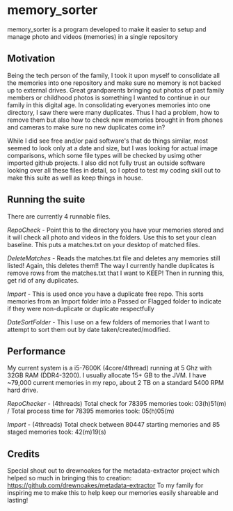 # memory_sorter
memory_sorter is a program developed to make it easier to setup and manage photo and videos (memories) in a single repository

## Motivation
Being the tech person of the family, I took it upon myself to consolidate all the memories into one repository and make sure no memory is not backed up to external drives. Great grandparents bringing out photos of past family members or childhood photos is something I wanted to continue in our family in this digital age. In consolidating everyones memories into one directory, I saw there were many duplicates. Thus I had a problem, how to remove them but also how to check new memories brought in from phones and cameras to make sure no new duplicates come in?

While I did see free and/or paid software's that do things similar, most seemed to look only at a date and size, but I was looking for actual image comparisons, which some file types will be checked by usimg other imported github projects. I also did not fully trust an outside software looking over all these files in detail, so I opted to test my coding skill out to make this suite as well as keep things in house.

## Running the suite
There are currently 4 runnable files.

*RepoCheck* - Point this to the directory you have your memories stored and it will check all photo and videos in the folders. Use this to set your clean baseline. This puts a matches.txt on your desktop of matched files.

*DeleteMatches* - Reads the matches.txt file and deletes any memories still listed! Again, this deletes them!! The way I currently handle duplicates is remove rows from the matches.txt that I want to KEEP! Then in running this, get rid of any duplicates.

*Import* - This is used once you have a duplicate free repo. This sorts memories from an Import folder into a Passed or Flagged folder to indicate if they were non-duplicate or duplicate respectfully

*DateSortFolder* - This I use on a few folders of memories that I want to attempt to sort them out by date taken/created/modified.

## Performance
My current system is a i5-7600K (4core/4thread) running at 5 Ghz with 32GB RAM (DDR4-3200). I usually allocate 15+ GB to the JVM.
I have ~79,000 current memories in my repo, about 2 TB on a standard 5400 RPM hard drive.

*RepoChecker* - (4threads) Total check for 78395 memories took: 03(h)51(m) / Total process time for 78395 memories took: 05(h)05(m)

*Import* - (4threads) Total check between 80447 starting memories and 85 staged memories took: 42(m)19(s)

## Credits
Special shout out to drewnoakes for the metadata-extractor project which helped so much in bringing this to creation: https://github.com/drewnoakes/metadata-extractor
To my family for inspiring me to make this to help keep our memories easily shareable and lasting!

